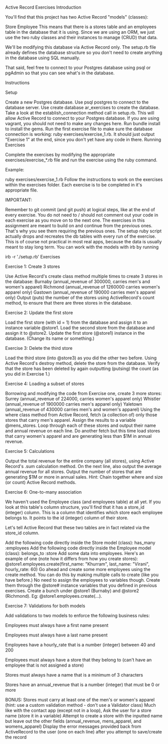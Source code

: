 Active Record Exercises Introduction

You'll find that this project has two Active Record "models"
(classes):

Store Employee This means that there is a stores table and an
employees table in the database that it is using. Since we are
using an ORM, we just use the two ruby classes and their instances
to manage (CRUD) that data.

We'll be modifying this database via Active Record only. The
setup.rb file already defines the database structure so you don't
need to create anything in the database using SQL manually.

That said, feel free to connect to your Postgres database using
psql or pgAdmin so that you can see what's in the database.

Instructions

Setup

Create a new Postgres database. Use psql postgres to connect to
the database server. Use create database ar_exercises to create
the database. Take a look at the establish_connection method call
in setup.rb. This will allow Active Record to connect to your
Postgres database. If you are using vagrant, you should not need
to make any changes here. Run bundle install to install the gems.
Run the first exercise file to make sure the database connection
is working: ruby exercises/exercise_1.rb. It should just output
"Exercise 1" at the end, since you don't yet have any code in
there. Running Exercises

Complete the exercises by modifying the appropriate
exercises/exercise_*.rb file and run the exercise using the ruby
command.

Example:

ruby exercises/exercise_1.rb Follow the instructions to work on
the exercises within the exercises folder. Each exercise is to be
completed in it's appropriate file.

IMPORTANT:

Remember to git commit (and git push) at logical steps, like at
the end of every exercise. You do not need to / should not comment
out your code in each exercise as you move on to the next one. The
exercises in this assignment are meant to build on and continue
from the previous ones. That's why you see them requiring the
previous ones. The setup ruby script actually drops and recreates
the db tables with every run of the exercise. This is of course
not practical in most real apps, because the data is usually meant
to stay long term. You can work with the models with irb by
running

irb -r './setup.rb' Exercises

Exercise 1: Create 3 stores

Use Active Record's create class method multiple times to create 3
stores in the database: Burnaby (annual_revenue of 300000, carries
men's and women's apparel) Richmond (annual_revenue of 1260000
carries women's apparel only) Gastown (annual_revenue of 190000
carries men's apparel only) Output (puts) the number of the stores
using ActiveRecord's count method, to ensure that there are three
stores in the database. 

Exercise 2: Update the first store

Load the first store (with id = 1) from the database and assign it
to an instance variable @store1. Load the second store from the
database and assign it to @store2. Update the first store
(@store1) instance in the database. (Change its name or
something.) 

Exercise 3: Delete the third store

Load the third store (into @store3) as you did the other two
before. Using Active Record's destroy method, delete the store
from the database. Verify that the store has been deleted by again
outputting (putsing) the count (as you did in Exercise 1.)

Exercise 4: Loading a subset of stores

Borrowing and modifying the code from Exercise one, create 3 more
stores: Surrey (annual_revenue of 224000, carries women's apparel
only) Whistler (annual_revenue of 1900000 carries men's apparel
only) Yaletown (annual_revenue of 430000 carries men's and women's
apparel) Using the where class method from Active Record, fetch (a
collection of) only those stores that carry men's apparel. Assign
the results to a variable @mens_stores. Loop through each of these
stores and output their name and annual revenue on each line. Do
another fetch but this time load stores that carry women's apparel
and are generating less than $1M in annual revenue. 

Exercise 5: Calculations

Output the total revenue for the entire company (all stores),
using Active Record's .sum calculation method. On the next line,
also output the average annual revenue for all stores. Output the
number of stores that are generating $1M or more in annual sales.
Hint: Chain together where and size (or count) Active Record
methods. 

Exercise 6: One-to-many association

We haven't used the Employee class (and employees table) at all
yet. If you look at this table's column structure, you'll find
that it has a store_id (integer) column. This is a column that
identifies which store each employee belongs to. It points to the
id (integer) column of their store.

Let's tell Active Record that these two tables are in fact related
via the store_id column.

Add the following code directly inside the Store model (class):
has_many :employees Add the following code directly inside the
Employee model (class): belongs_to :store Add some data into
employees. Here's an example of one (note how it differs from how
you create stores): @store1.employees.create(first_name:
"Khurram", last_name: "Virani", hourly_rate: 60) Go ahead and
create some more employees using the create method. You can do
this by making multiple calls to create (like you have before.) No
need to assign the employees to variables though. Create them
through the @store# instance variables that you defined in
previous exercises. Create a bunch under @store1 (Burnaby) and
@store2 (Richmond). Eg: @store1.employees.create(...). 

Exercise 7:  Validations for both models

Add validations to two models to enforce the following business
rules: 

Employees must always have a first name present 

Employees must always have a last name present 

Employees have a hourly_rate that is a number (integer) between 40 and 200 

Employees must always have a store that they belong to (can't have an employee
that is not assigned a store) 

Stores must always have a name that is a minimum of 3 characters 

Stores have an annual_revenue that is a number (integer) that must be 0 or more 

BONUS: Stores must carry at least one of the men's or women's apparel 
(hint: use a custom validation method - don't use a Validator class) 
Much like with the contact app (except not in a loop), Ask the user for a store
name (store it in a variable) Attempt to create a store with the
inputted name but leave out the other fields (annual_revenue,
mens_apparel, and womens_apparel) Display the error messages
provided back from ActiveRecord to the user (one on each line)
after you attempt to save/create the record